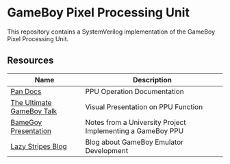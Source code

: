 # GameBoy Pixel Processing Unit

This repository contains a SystemVerilog implementation of the GameBoy Pixel Processing Unit.



## Resources
| Name | Description |
| ---  | ---         |
[Pan Docs](https://gbdev.io/pandocs/)                                       | PPU Operation Documentation
[The Ultimate GameBoy Talk](https://www.youtube.com/watch?v=HyzD8pNlpwI)    | Visual Presentation on PPU Function
[BameGoy Presentation](https://www.cs.columbia.edu/~sedwards/classes/2024/4840-spring/reports/BameGoy-presentation.pdf) | Notes from a University Project Implementing a GameBoy PPU
[Lazy Stripes Blog](https://blog.tigris.fr/2019/09/15/writing-an-emulator-the-first-pixel/) | Blog about GameBoy Emulator Development
